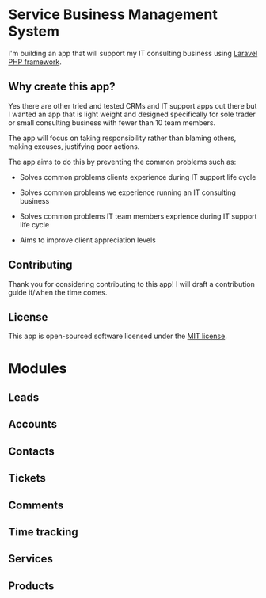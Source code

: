 # Service Business Management System

I'm building an app that will support my IT consulting business using [Laravel PHP framework](http://laravel.com).

## Why create this app?

Yes there are other tried and tested CRMs and IT support apps out there but I wanted an app that is light weight and designed specifically for sole trader or small consulting business with fewer than 10 team members.

The app will focus on taking responsibility rather than blaming others, making excuses, justifying poor actions. 

The app aims to do this by preventing the common problems such as:

* Solves common problems clients experience during IT support life cycle

* Solves common problems we experience running an IT consulting business

* Solves common problems IT team members exprience during IT support life cycle

* Aims to improve client appreciation levels

## Contributing

Thank you for considering contributing to this app! I will draft a contribution guide if/when the time comes.

## License

This app is open-sourced software licensed under the [MIT license](http://opensource.org/licenses/MIT).

# Modules

## Leads

## Accounts

## Contacts

## Tickets

## Comments

## Time tracking

## Services

## Products


